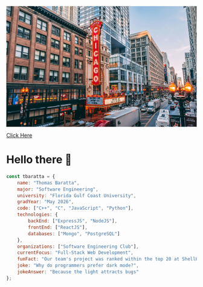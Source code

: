 <div style="display: flex; justify-content: space-around;">
  <img src="https://raw.githubusercontent.com/tbaratta/tbaratta/main/images/chicago.jpg" alt="hello_world" width="650" height="320">
</div>


<a href="https://tbaratta.github.io/personal-website/" target="_blank" rel="noopener noreferrer">Click Here</a>

# Hello there 👋

```javascript
const tbaratta = {
    name: "Thomas Baratta",
    major: "Software Engineering",
    university: "Florida Gulf Coast University",
    gradYear: "May 2026",
    code: ["C++", "C", "JavaScript", "Python"],
    technologies: {
        backEnd: ["ExpressJS", "NodeJS"],
        frontEnd: ["ReactJS"],
        databases: ["Mongo", "PostgreSQL"]
    },
    organizations: ["Software Engineering Club"],
    currentFocus: "Full-Stack Web Development",
    funFact: "Our team's project was ranked within the top 20 at ShellHacks 2024",
    joke: "Why do programmers prefer dark mode?",
    jokeAnswer: "Because the light attracts bugs"
};
